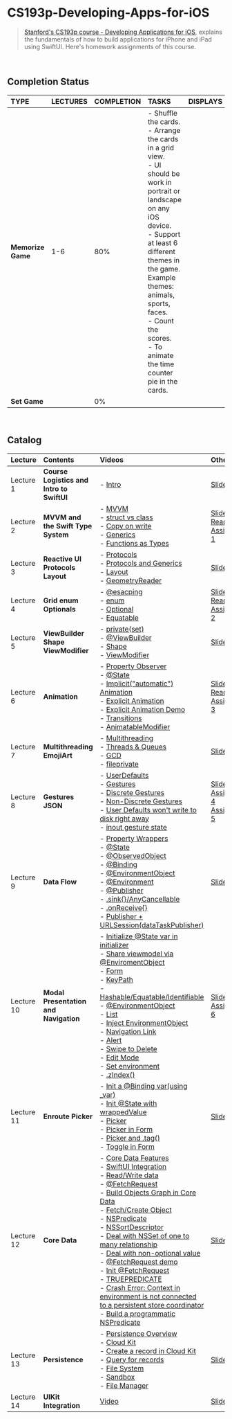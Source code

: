 # CS193p-Developing-Apps-for-iOS
 
> [Stanford's CS193p course - Developing Applications for iOS](https://cs193p.sites.stanford.edu/), explains the fundamentals of how to build applications for iPhone and iPad using SwiftUI. Here's homework assignments of this course.
<br>

## Completion Status
| __TYPE__ | __LECTURES__ | __COMPLETION__ | __TASKS__ | __DISPLAYS__ |
|  :-- | :-- | :-- | :-- | :-- | 
| __Memorize Game__ | 1-6 | 80% | - Shuffle the cards.<br>- Arrange the cards in a grid view.<br>- UI should be work in portrait or landscape on any iOS device.<br>- Support at least 6 different themes in the game. Example themes: animals, sports, faces.<br>- Count the scores.<br>- To animate the time counter pie in the cards. | |
| __Set Game__ | | 0% | | |
<br>

## Catalog
| __Lecture__ | __Contents__ | __Videos__ | __Others__ |
| :-- | :-- | :-- | :-- | 
| Lecture 1 | __Course Logistics and Intro to SwiftUI__ | - [Intro](https://youtu.be/jbtqIBpUG7g) | [Slides](https://cs193p.sites.stanford.edu/sites/g/files/sbiybj16636/files/media/file/l1.pdf) |
| Lecture 2 | __MVVM and the Swift Type System__ | - [MVVM](https://youtu.be/4GjXq2Sr55Q?t=40) <br> - [struct vs class](https://youtu.be/4GjXq2Sr55Q?t=1205)<br>  - [Copy on write](https://youtu.be/4GjXq2Sr55Q?t=1248)<br> - [Generics](https://youtu.be/4GjXq2Sr55Q?t=1730)<br> - [Functions as Types](https://youtu.be/4GjXq2Sr55Q?t=1971) | [Slides](https://cs193p.sites.stanford.edu/sites/g/files/sbiybj16636/files/media/file/l2.pdf)<br> [Reading 1](https://cs193p.sites.stanford.edu/sites/g/files/sbiybj16636/files/media/file/r1.pdf)<br> [Assignment 1](https://cs193p.sites.stanford.edu/sites/g/files/sbiybj16636/files/media/file/a1.pdf) |
| Lecture 3 | __Reactive UI Protocols Layout__ | - [Protocols](https://youtu.be/SIYdYpPXil4?t=2065)<br> - [Protocols and Generics](https://youtu.be/SIYdYpPXil4?t=2694)<br> - [Layout](https://youtu.be/SIYdYpPXil4?t=3176)<br> - [GeometryReader](https://youtu.be/SIYdYpPXil4?t=4207) | [Slides](https://cs193p.sites.stanford.edu/sites/g/files/sbiybj16636/files/media/file/l3_0.pdf) |
| Lecture 4 | __Grid enum Optionals__ | - [@esacping](https://www.youtube.com/watch?v=eHEeWzFP6O4&feature=youtu.be&t=515)<br> - [enum](https://youtu.be/eHEeWzFP6O4?t=1973)<br> - [Optional](https://youtu.be/eHEeWzFP6O4?t=2453)<br> - [Equatable](https://youtu.be/eHEeWzFP6O4?t=3808) | [Slides](https://cs193p.sites.stanford.edu/sites/g/files/sbiybj16636/files/media/file/l4.pdf)<br> [Reading 2](https://cs193p.sites.stanford.edu/sites/g/files/sbiybj16636/files/media/file/r2_0.pdf)<br> [Assignment 2](https://cs193p.sites.stanford.edu/sites/g/files/sbiybj16636/files/media/file/a2_0.pdf)  |
| Lecture 5 | __ViewBuilder Shape ViewModifier__ | - [private(set)](https://youtu.be/oDKDGCRdSHc?t=282)<br> - [@ViewBuilder](https://youtu.be/oDKDGCRdSHc?t=725)<br> - [Shape](https://youtu.be/oDKDGCRdSHc?t=1226)<br> - [ViewModifier](https://youtu.be/oDKDGCRdSHc?t=2555) | [Slides](https://cs193p.sites.stanford.edu/sites/g/files/sbiybj16636/files/media/file/lecture_5.pdf) |
| Lecture 6 | __Animation__ | - [Property Observer](https://youtu.be/3krC2c56ceQ?t=43)<br> - [@State](https://youtu.be/3krC2c56ceQ?t=119)<br> - [Implicit("automatic") Animation](https://youtu.be/3krC2c56ceQ?t=716)<br> - [Explicit Animation](https://youtu.be/3krC2c56ceQ?t=1048)<br> - [Explicit Animation Demo](https://youtu.be/3krC2c56ceQ?t=3055)<br> - [Transitions](https://youtu.be/3krC2c56ceQ?t=1253)<br> - [AnimatableModifier](https://youtu.be/3krC2c56ceQ?t=3856) | [Slides](https://cs193p.sites.stanford.edu/sites/g/files/sbiybj16636/files/media/file/lecture_6.pdf)<br> [Reading 3](https://cs193p.sites.stanford.edu/sites/g/files/sbiybj16636/files/media/file/reading_3.pdf)<br> [Assignment 3](https://cs193p.sites.stanford.edu/sites/g/files/sbiybj16636/files/media/file/assignment_3.pdf) |
| Lecture 7 | __Multithreading EmojiArt__ | - [Multithreading](https://youtu.be/tmx-OwkBWxA?t=378)<br> - [Threads & Queues](https://youtu.be/tmx-OwkBWxA?t=474)<br> - [GCD](https://youtu.be/tmx-OwkBWxA?t=716)<br> - [fileprivate](https://youtu.be/tmx-OwkBWxA?t=2822) | [Slides](https://cs193p.sites.stanford.edu/sites/g/files/sbiybj16636/files/media/file/lecture_7_0.pdf) |
| Lecture 8 | __Gestures JSON__ | - [UserDefaults](https://youtu.be/mz-rNLWJ0bk?t=175)<br> - [Gestures](https://youtu.be/mz-rNLWJ0bk?t=526)<br> - [Discrete Gestures](https://youtu.be/mz-rNLWJ0bk?t=694)<br>  - [Non-Discrete Gestures](https://youtu.be/mz-rNLWJ0bk?t=757)<br> - [User Defaults won't write to disk right away](https://youtu.be/mz-rNLWJ0bk?t=2397)<br> - [inout gesture state](https://youtu.be/mz-rNLWJ0bk?t=3906) | [Slides](https://cs193p.sites.stanford.edu/sites/g/files/sbiybj16636/files/media/file/lecture_8.pdf)<br> [Assignment 4](https://cs193p.sites.stanford.edu/sites/g/files/sbiybj16636/files/media/file/a4_0.pdf)<br> [Assignment 5](https://cs193p.sites.stanford.edu/sites/g/files/sbiybj16636/files/media/file/assignment_5.pdf) |
| Lecture 9 | __Data Flow__ | - [Property Wrappers](https://youtu.be/0i152oA3T3s?t=60)<br> - [@State](https://youtu.be/0i152oA3T3s?t=376)<br> - [@ObservedObject](https://youtu.be/0i152oA3T3s?t=443)<br> - [@Binding](https://youtu.be/0i152oA3T3s?t=492)<br> - [@EnvironmentObject](https://youtu.be/0i152oA3T3s?t=746)<br> - [@Environment](https://youtu.be/0i152oA3T3s?t=934)<br> - [@Publisher](https://youtu.be/0i152oA3T3s?t=1108)<br> - [.sink{}/AnyCancellable](https://youtu.be/0i152oA3T3s?t=2212)<br> - [.onReceive{}](https://youtu.be/0i152oA3T3s?t=2570)<br> - [Publisher + URLSession(dataTaskPublisher)](https://youtu.be/0i152oA3T3s?t=2698) | [Slides](https://cs193p.sites.stanford.edu/sites/g/files/sbiybj16636/files/media/file/l9_0.pdf) |
| Lecture 10 | __Modal Presentation and Navigation__ | -   [Initialize @State var in initializer](https://youtu.be/CKexGQuIO7E?t=213)<br> -   [Share viewmodel via @EnviromentObject](https://youtu.be/CKexGQuIO7E?t=1011)<br> -   [Form](https://youtu.be/CKexGQuIO7E?t=1648)<br> -   [KeyPath](https://youtu.be/CKexGQuIO7E?t=2005)<br> -   [Hashable/Equatable/Identifiable](https://youtu.be/CKexGQuIO7E?t=3278)<br> -   [@EnvironmentObject](https://youtu.be/CKexGQuIO7E?t=3728)<br> -   [List](https://youtu.be/CKexGQuIO7E?t=3830)<br> -   [Inject EnvironmentObject](https://youtu.be/CKexGQuIO7E?t=3861)<br> -   [Navigation Link](https://youtu.be/CKexGQuIO7E?t=4033)<br> -   [Alert](https://youtu.be/CKexGQuIO7E?t=4785)<br> -   [Swipe to Delete](https://youtu.be/CKexGQuIO7E?t=5331)<br> -   [Edit Mode](https://youtu.be/CKexGQuIO7E?t=5467)<br> -   [Set environment](https://youtu.be/CKexGQuIO7E?t=5663)<br> -   [.zIndex()](https://youtu.be/CKexGQuIO7E?t=6102)| [Slides](https://cs193p.sites.stanford.edu/sites/g/files/sbiybj16636/files/media/file/l10.pdf)<br> [Assignment 6](https://cs193p.sites.stanford.edu/sites/g/files/sbiybj16636/files/media/file/a6.pdf) |
| Lecture 11 | __Enroute Picker__ |-   [Init a @Binding var(using \_var)](https://youtu.be/fCfC6m7XUew?t=1558)<br>-   [Init @State with wrappedValue](https://youtu.be/fCfC6m7XUew?t=1770)<br>-   [Picker](https://youtu.be/fCfC6m7XUew?t=1861)<br>-   [Picker in Form](https://youtu.be/fCfC6m7XUew?t=2155)<br>-   [Picker and .tag()](https://youtu.be/fCfC6m7XUew?t=2680)<br>-   [Toggle in Form](https://youtu.be/fCfC6m7XUew?t=2904)| [Slides](https://cs193p.sites.stanford.edu/sites/g/files/sbiybj16636/files/media/file/l11.pdf) |
| Lecture 12 | __Core Data__ | - [Core Data Features](https://youtu.be/yOhyOpXvaec?t=265)<br>-   [SwiftUI Integration](https://youtu.be/yOhyOpXvaec?t=304)<br>-   [Read/Write data](https://youtu.be/yOhyOpXvaec?t=737)<br>-   [@FetchRequest](https://youtu.be/yOhyOpXvaec?t=1009)<br>-   [Build Objects Graph in Core Data](https://youtu.be/yOhyOpXvaec?t=1610)<br>-   [Fetch/Create Object](https://youtu.be/yOhyOpXvaec?t=2361)<br>-   [NSPredicate](https://youtu.be/yOhyOpXvaec?t=2442)<br>-   [NSSortDescriptor](https://youtu.be/yOhyOpXvaec?t=2521)<br>-   [Deal with NSSet of one to many relationship](https://youtu.be/yOhyOpXvaec?t=3255)<br>-   [Deal with non-optional value](https://youtu.be/yOhyOpXvaec?t=3499)<br>-   [@FetchRequest demo](https://youtu.be/yOhyOpXvaec?t=3762)<br>-   [Init @FetchRequest](https://youtu.be/yOhyOpXvaec?t=3926)<br>-   [TRUEPREDICATE](https://youtu.be/yOhyOpXvaec?t=4884)<br>-   [Crash Error: Context in environment is not connected to a persistent store coordinator](https://youtu.be/yOhyOpXvaec?t=5160)<br>-   [Build a programmatic NSPredicate](https://youtu.be/yOhyOpXvaec?t=5406)| [Slides](https://cs193p.sites.stanford.edu/sites/g/files/sbiybj16636/files/media/file/l12.pdf) |
| Lecture 13 | __Persistence__ |-   [Persistence Overview](https://youtu.be/fTNPRhGGP-0?t=112)<br>-   [Cloud Kit](https://youtu.be/fTNPRhGGP-0?t=332)<br>-   [Create a record in Cloud Kit](https://youtu.be/fTNPRhGGP-0?t=840)<br>-   [Query for records](https://youtu.be/fTNPRhGGP-0?t=1173)<br>-   [File System](https://youtu.be/fTNPRhGGP-0?t=1319)<br>-   [Sandbox](https://youtu.be/fTNPRhGGP-0?t=1452)<br>-   [File Manager](https://youtu.be/fTNPRhGGP-0?t=1610)| [Slides](https://cs193p.sites.stanford.edu/sites/g/files/sbiybj16636/files/media/file/l13.pdf) |
| Lecture 14 | __UIKit Integration__ | [Video](https://youtu.be/GRX5Dha_Clw)| [Slides](https://cs193p.sites.stanford.edu/sites/g/files/sbiybj16636/files/media/file/l14.pdf) |
<br>
